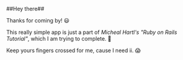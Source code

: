 ##Hey there##

Thanks for coming by! :smiley:

This really simple app is just a part of *Micheal Hartl's _"Ruby on Rails Tutorial"_*, which I am trying to complete. :muscle:

Keep yours fingers crossed for me, cause I need ii. :scream:
